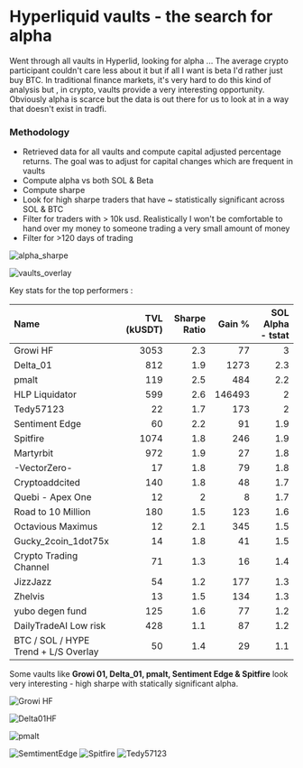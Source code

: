 # Hyperliquid vaults - the search for alpha

Went through all vaults in Hyperlid, looking for alpha ... The average crypto participant couldn't care less about it but if all I want is beta I'd rather just buy BTC.
In traditional finance markets, it's very hard to do this kind of analysis but , in crypto, vaults provide a very interesting opportunity. Obviously alpha is scarce but the data is out there for us to look at in a way that doesn't exist in tradfi.
### Methodology 

- Retrieved data for all vaults and compute capital adjusted percentage returns. The goal was to adjust for capital changes which are frequent in vaults
- Compute alpha vs both SOL & Beta
- Compute sharpe
- Look for high sharpe traders that have ~ statistically significant across SOL & BTC
- Filter for traders with > 10k usd. Realistically I won't be comfortable to hand over my money to someone trading a very small amount of money
- Filter for >120 days of trading


![alpha_sharpe](../assets/images/alpha_sharpe.png)


![vaults_overlay](../assets/images/vaults_overlay.png)

Key stats for the top performers :

| Name                                 | TVL (kUSDT) | Sharpe Ratio | Gain % | SOL Alpha - tstat |
| :----------------------------------- | ----------: | -----------: | -----: | ----------------: |
| Growi HF                             |        3053 |          2.3 |     77 |                 3 |
| Delta_01                             |         812 |          1.9 |   1273 |               2.3 |
| pmalt                                |         119 |          2.5 |    484 |               2.2 |
| HLP Liquidator                       |         599 |          2.6 | 146493 |                 2 |
| Tedy57123                            |          22 |          1.7 |    173 |                 2 |
| Sentiment Edge                       |          60 |          2.2 |     91 |               1.9 |
| Spitfire                             |        1074 |          1.8 |    246 |               1.9 |
| Martyrbit                            |         972 |          1.9 |     27 |               1.8 |
| -VectorZero-                         |          17 |          1.8 |     79 |               1.8 |
| Cryptoaddcited                       |         140 |          1.8 |     48 |               1.7 |
| Quebi - Apex One                     |          12 |            2 |      8 |               1.7 |
| Road to 10 Million                   |         180 |          1.5 |    123 |               1.6 |
| Octavious Maximus                    |          12 |          2.1 |    345 |               1.5 |
| Gucky_2coin_1dot75x                  |          14 |          1.8 |     41 |               1.5 |
| Crypto Trading Channel               |          71 |          1.3 |     16 |               1.4 |
| JizzJazz                             |          54 |          1.2 |    177 |               1.3 |
| Zhelvis                              |          13 |          1.5 |    134 |               1.3 |
| yubo degen fund                      |         125 |          1.6 |     77 |               1.2 |
| DailyTradeAI  Low risk               |         428 |          1.1 |     87 |               1.2 |
| BTC / SOL / HYPE Trend + L/S Overlay |          50 |          1.4 |     29 |               1.1 |

Some vaults like **Growi 01, Delta_01, pmalt, Sentiment Edge & Spitfire** look very interesting - high sharpe with statically significant alpha.

![Growi HF](../assets/images/GrowiHF_pnl.png)

![Delta01HF](../assets/images/Delta_01_pnl.png)

![pmalt](../assets/images/pmalt_pnl.png)

![SemtimentEdge](../assets/images/SentimentEdge_pnl.png)
![Spitfire](../assets/images/Spitfire_pnl.png)
![Tedy57123](../assets/images/Tedy57123_pnl.png)



